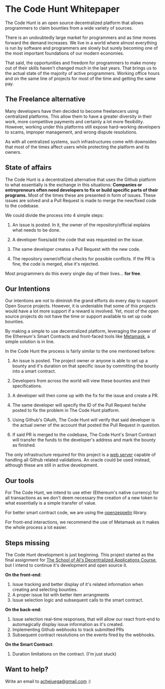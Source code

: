 # The Code Hunt Whitepaper

The Code Hunt is an open source decentralized platform that allows programmers to claim bounties from a wide variety of sources.

There is an undoubtedly large market for programmers and as time moves forward the demand increases. We live in a world where almost everything is run by software and programmers are slowly but surely becoming one of the most important foundations of our modern economies.

That said, the opportunities and freedom for programmers to make money out of their skills haven't changed much in the last years. That brings us to the actual state of the majority of active programmers. Working office hours and on the same line of projects for most of the time and getting the same pay.

## The Freelance alternative

Many developers have then decided to become freelancers using centralized platforms. This allow them to have a greater diversity in their work, more competitive payments and certainly a lot more flexibility. However, working under this platforms still expose hard-working developers to scams, improper management, and wrong dispute resolutions.

As with all centralized systems, such infrastructures come with downsides that most of the times affect users while protecting the platform and its owners.

## State of affairs

The Code Hunt is a decentralized alternative that uses the Github platform to what essentially is the exchange in this situations:  **Companies or entrepreneurs often need developers to fix or build specific parts of their programs.** Most of the times these are presented in form of issues. These issues are solved and a Pull Request is made to merge the new/fixed code to the codebase. 

We could divide the process into 4 simple steps:

1. An issue is posted. In it, the owner of the repository/official explains what needs to be done.

2. A developer fixes/add the code that was requested on the issue.

3. The same developer creates a Pull Request with the new code.

4. The repository owner/official checks for possible conflicts. If the PR is fine, the code is merged, else it's rejected.

Most programmers do this every single day of their lives... **for free**.

## Our Intentions

Our intentions are not to diminish the grand efforts do every day to support Open Source projects. However, it is undeniable that some of this projects would have a lot more support if a reward is involved. Yet, most of the open source projects do not have the time or support available to set up code bounties.

By making a simple to use decentralized platform, leveraging the power of the Ethereum's Smart Contracts and front-faced tools like [Metamask](https://metamask.io/), a simple solution is in line.

In the Code Hunt the process is fairly similar to the one mentioned before:

1. An issue is posted. The project owner or anyone is able to set up a bounty and it's duration on that specific issue by committing the bounty into a smart contract.

2. Developers from across the world will view these bounties and their specifications.

3. A developer will then come up with the fix for the issue and create a PR.

4. The same developer will specify the ID of the Pull Request he/she posted to fix the problem in The Code Hunt platform.

5. Using Github's OAuth, The Code Hunt will verify that said developer is the actual owner of the account that posted the Pull Request in question.

6. If said PR is merged to the codebase, The Code Hunt's Smart Contract will transfer the funds to the developer's address and mark the bounty as finished.

The only infrastructure required for this project is a [web server](https://github.com/HOllarves/Code-Hunt-API) capable of handling all Github related validations. An oracle could be used instead, although these are still in active development.

## Our tools

For The Code Hunt, we intend to use ether (Ethereum's native currency) for all transactions as we don't deem necessary the creation of a new token to what essentially is a simple transfer of value.

For better smart contract code, we are using the [openzeppelin](https://openzeppelin.org) library.

For front-end interactions, we recommend the use of Metamask as it makes the whole process a lot easier.

## Steps missing

The Code Hunt development is just beginning. This project started as the final assignment for [The School of AI's Decentralized Applications Course](https://www.theschool.ai), but I intend to continue it's development and open source it.

__On the front-end__:
1. Issue tracking and better display of it's related information when creating and selecting bounties.
2. A proper issue list with better item arrangments
3. Issue selection logic and subsequent calls to the smart contract.

__On the back-end__:
1. Issue selection real-time responses, that will allow our react front-end to automagically display issue information as it's created.
2. Implementing Github webhooks to track submitted PRs
3. Subsequent contract resolutions on the events fired by the webhooks.

__On the Smart Contract__:
1. Duration limitations on the contract. (I'm just stuck)

## Want to help?
Write an email to achejuega@gmail.com :)